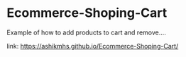 # Ecommerce-Shoping-Cart
 Example of how to add products to cart and remove....
 
 link: https://ashikmhs.github.io/Ecommerce-Shoping-Cart/
